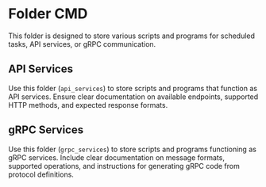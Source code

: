 # Folder CMD

This folder is designed to store various scripts and programs for scheduled tasks, API services, or gRPC communication.

## API Services

Use this folder (`api_services`) to store scripts and programs that function as API services. Ensure clear documentation on available endpoints, supported HTTP methods, and expected response formats.

## gRPC Services

Use this folder (`grpc_services`) to store scripts and programs functioning as gRPC services. Include clear documentation on message formats, supported operations, and instructions for generating gRPC code from protocol definitions.
